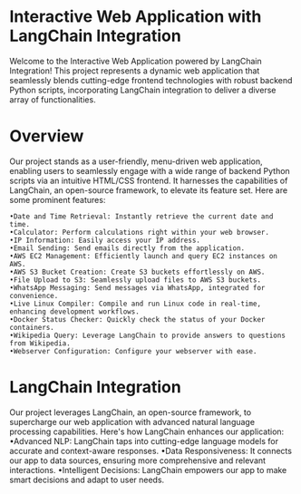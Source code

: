 # Interactive Web Application with LangChain Integration 
Welcome to the Interactive Web Application powered by LangChain Integration! This project represents a dynamic web application that seamlessly blends cutting-edge frontend technologies with robust backend Python scripts, incorporating LangChain integration to deliver a diverse array of functionalities.

# Overview
Our project stands as a user-friendly, menu-driven web application, enabling users to seamlessly engage with a wide range of backend Python scripts via an intuitive HTML/CSS frontend. It harnesses the capabilities of LangChain, an open-source framework, to elevate its feature set. Here are some prominent features: 			

 	•Date and Time Retrieval: Instantly retrieve the current date and time.	
 	•Calculator: Perform calculations right within your web browser.	
	•IP Information: Easily access your IP address.	
 	•Email Sending: Send emails directly from the application.
	•AWS EC2 Management: Efficiently launch and query EC2 instances on AWS.
	•AWS S3 Bucket Creation: Create S3 buckets effortlessly on AWS.
	•File Upload to S3: Seamlessly upload files to AWS S3 buckets.
	•WhatsApp Messaging: Send messages via WhatsApp, integrated for convenience.
	•Live Linux Compiler: Compile and run Linux code in real-time, enhancing development workflows.
	•Docker Status Checker: Quickly check the status of your Docker containers.
	•Wikipedia Query: Leverage LangChain to provide answers to questions from Wikipedia.
	•Webserver Configuration: Configure your webserver with ease.

# LangChain Integration
Our project leverages LangChain, an open-source framework, to supercharge our web application with advanced natural language
processing capabilities. Here's how LangChain enhances our application:
	•Advanced NLP: LangChain taps into cutting-edge language models for accurate and context-aware responses.
	•Data Responsiveness: It connects our app to data sources, ensuring more comprehensive and relevant interactions.
	•Intelligent Decisions: LangChain empowers our app to make smart decisions and adapt to user needs.










